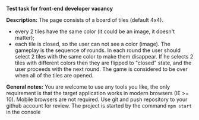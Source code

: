 **Test task for front-end developer vacancy**

**Description:** 
The page consists of a board of tiles (default 4x4). 
- every 2 tiles have the same color (it could be an image, it doesn't matter); 
- each tile is closed, so the user can not see a color (image). 
The gameplay is the sequence of rounds. In each round the user should select 2 tiles with the same color to make them disappear. If he selects 2 tiles with different colors then they are flipped to "closed" state, and the user proceeds with the next round. The game is considered to be over when all of the tiles are opened. 


**General notes:**
You are welcome to use any tools you like, the only requirement is that the target application works in modern browsers (IE >= 10). Mobile browsers are not required. Use git and push repository to your github account for review.
The project is started by the command `npm start` in the console
